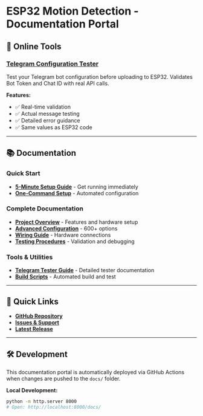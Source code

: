 # ESP32 Motion Detection - Documentation Portal

## 🧪 Online Tools

### [Telegram Configuration Tester](telegram-tester.html)
Test your Telegram bot configuration before uploading to ESP32. Validates Bot Token and Chat ID with real API calls.

**Features:**
- ✅ Real-time validation
- ✅ Actual message testing  
- ✅ Detailed error guidance
- ✅ Same values as ESP32 code

---

## 📚 Documentation

### Quick Start
- **[5-Minute Setup Guide](../QUICK_SETUP.md)** - Get running immediately
- **[One-Command Setup](../README.md#setup-script)** - Automated configuration

### Complete Documentation  
- **[Project Overview](../README.md)** - Features and hardware setup
- **[Advanced Configuration](../ADVANCED_CONFIG.md)** - 600+ options
- **[Wiring Guide](../WIRING.md)** - Hardware connections
- **[Testing Procedures](../TESTING.md)** - Validation and debugging

### Tools & Utilities
- **[Telegram Tester Guide](../TELEGRAM_TESTER.md)** - Detailed tester documentation
- **[Build Scripts](../README.md#build-system)** - Automated build and test

---

## 🚀 Quick Links

- **[GitHub Repository](https://github.com/rakshitbharat/ESP32-Motion-Detection-Telegram-Notifier)**
- **[Issues & Support](https://github.com/rakshitbharat/ESP32-Motion-Detection-Telegram-Notifier/issues)**
- **[Latest Release](https://github.com/rakshitbharat/ESP32-Motion-Detection-Telegram-Notifier/releases)**

---

## 🛠️ Development

This documentation portal is automatically deployed via GitHub Actions when changes are pushed to the `docs/` folder.

**Local Development:**
```bash
python -m http.server 8000
# Open: http://localhost:8000/docs/
```